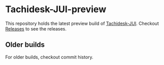 # Tachidesk-JUI-preview
This repository holds the latest preview build of [Tachidesk-JUI](https://github.com/Suwayomi/Tachidesk-JUI). Checkout [Releases](https://github.com/Suwayomi/Tachidesk-JUI-preview/releases) to see the releases.

## Older builds
For older builds, checkout commit history.
